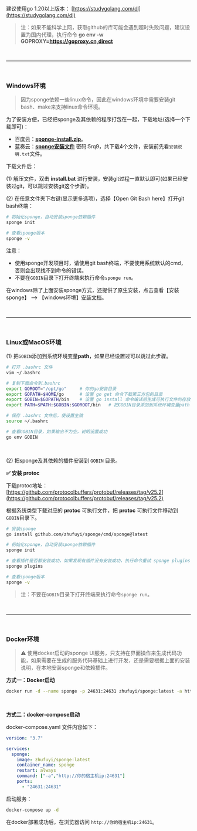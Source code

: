 
建议使用go 1.20以上版本： [https://studygolang.com/dl](https://studygolang.com/dl)

> 注：如果不能科学上网，获取github的库可能会遇到超时失败问题，建议设置为国内代理，执行命令 **go env -w GOPROXY=https://goproxy.cn,direct**

<br>

---

<br>

### Windows环境

> 因为sponge依赖一些linux命令，因此在windows环境中需要安装git bash、make来支持linux命令环境。

为了安装方便，已经把sponge及其依赖的程序打包在一起，下载地址(选择一个下载即可)：

- 百度云：[**sponge-install.zip**](https://pan.baidu.com/s/1fiTiMROkiIIzAdj2bk93CA?pwd=prys)。
- 蓝奏云：[**sponge安装文件**](https://wwm.lanzoue.com/b049fldpi) 密码:5rq9，共下载4个文件，安装前先看`安装说明.txt`文件。

下载文件后：

(1) 解压文件，双击 **install.bat** 进行安装，安装git过程一直默认即可(如果已经安装过git，可以跳过安装git这个步骤)。

(2) 在任意文件夹下右键(显示更多选项)，选择【Open Git Bash here】打开git bash终端：

```bash
# 初始化sponge，自动安装sponge依赖插件
sponge init

# 查看sponge版本
sponge -v
```

注意：

- 使用sponge开发项目时，请使用git bash终端，不要使用系统默认的cmd，否则会出现找不到命令的错误。
- 不要在`GOBIN`目录下打开终端来执行命令`sponge run`。

在windows除了上面安装sponge方式，还提供了原生安装，点击查看【安装 sponge】 --> 【windows环境】[安装文档](https://go-sponge.com/zh-cn/quick-start?id=%e5%ae%89%e8%a3%85-sponge)。

<br>

---

<br>

### Linux或MacOS环境

(1) 把`GOBIN`添加到系统环境变量**path**，如果已经设置过可以跳过此步骤。

```bash
# 打开 .bashrc 文件
vim ~/.bashrc

# 复制下面命令到.bashrc
export GOROOT="/opt/go"     # 你的go安装目录
export GOPATH=$HOME/go      # 设置 go get 命令下载第三方包的目录
export GOBIN=$GOPATH/bin    # 设置 go install 命令编译后生成可执行文件的存放目录
export PATH=$PATH:$GOBIN:$GOROOT/bin   # 把GOBIN目录添加到系统环境变量path

# 保存 .bashrc 文件后，使设置生效
source ~/.bashrc

# 查看GOBIN目录，如果输出不为空，说明设置成功
go env GOBIN
```

<br>

(2) 把sponge及其依赖的插件安装到 `GOBIN` 目录。

**✅ 安装 protoc**

下载protoc地址： [https://github.com/protocolbuffers/protobuf/releases/tag/v25.2](https://github.com/protocolbuffers/protobuf/releases/tag/v25.2)

根据系统类型下载对应的 **protoc** 可执行文件，把 **protoc** 可执行文件移动到`GOBIN`目录下。

```bash
# 安装sponge
go install github.com/zhufuyi/sponge/cmd/sponge@latest

# 初始化sponge，自动安装sponge依赖插件
sponge init

# 查看插件是否都安装成功，如果发现有插件没有安装成功，执行命令重试 sponge plugins --install
sponge plugins

# 查看sponge版本
sponge -v
```

> 注：不要在`GOBIN`目录下打开终端来执行命令`sponge run`。

<br>

---

<br>

### Docker环境

> ⚠ 使用docker启动的sponge UI服务，只支持在界面操作来生成代码功能，如果需要在生成的服务代码基础上进行开发，还是需要根据上面的安装说明，在本地安装sponge和依赖插件。

**方式一：Docker启动**

```bash
docker run -d --name sponge -p 24631:24631 zhufuyi/sponge:latest -a http://你的宿主机ip:24631
```

<br>

**方式二：docker-compose启动**

docker-compose.yaml 文件内容如下：

```yaml
version: "3.7"

services:
  sponge:
    image: zhufuyi/sponge:latest
    container_name: sponge
    restart: always
    command: ["-a","http://你的宿主机ip:24631"]
    ports:
      - "24631:24631"
```

启动服务：

```bash
docker-compose up -d
```

在docker部署成功后，在浏览器访问 `http://你的宿主机ip:24631`。
